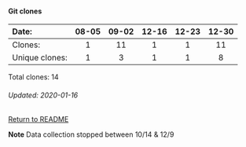 #### Git clones
Date:    |        08-05   |       09-02   |  12-16  |  12-23  |  12-30
|:---    |:---:   |:---:  |:---:  |:---:  |:---:
Clones:  |        1       |       11      |  1      |  1  |  11
Unique   clones:  |       1       |       3  |      1  |      1  |      8

Total clones: 14
###### Updated: 2020-01-16

[Return to README](https://github.com/BradleyA/dmonitor#traffic)

**Note**  Data collection stopped between 10/14 & 12/9
